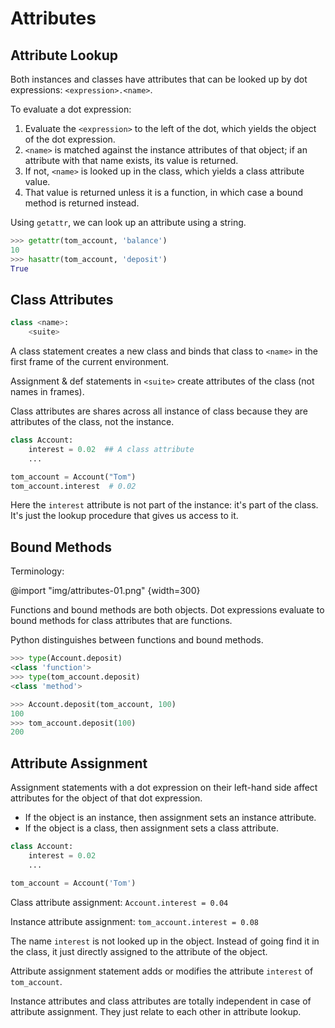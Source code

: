 # Attributes

## Attribute Lookup

Both instances and classes have attributes that can be looked up by dot expressions: `<expression>.<name>`.

To evaluate a dot expression:

1. Evaluate the `<expression>` to the left of the dot, which yields the object of the dot expression.
2. `<name>` is matched against the instance attributes of that object; if an attribute with that name exists, its value is returned.
3. If not, `<name>` is looked up in the class, which yields a class attribute value.
4. That value is returned unless it is a function, in which case a bound method is returned instead.

Using `getattr`, we can look up an attribute using a string.

```python
>>> getattr(tom_account, 'balance')
10
>>> hasattr(tom_account, 'deposit')
True
```

## Class Attributes

```python
class <name>:
    <suite>
```

A class statement creates a new class and binds that class to `<name>` in the first frame of the current environment.

Assignment & def statements in `<suite>` create attributes of the class (not names in frames).

Class attributes are shares across all instance of class because they are attributes of the class, not the instance.

```python
class Account:
    interest = 0.02  ## A class attribute
    ...

tom_account = Account("Tom")
tom_account.interest  # 0.02
```

Here the `interest` attribute is not part of the instance: it's part of the class. It's just the lookup procedure that gives us access to it.

## Bound Methods

Terminology:

@import "img/attributes-01.png" {width=300}

Functions and bound methods are both objects. Dot expressions evaluate to bound methods for class attributes that are functions.

Python distinguishes between functions and bound methods.

```python
>>> type(Account.deposit)
<class 'function'>
>>> type(tom_account.deposit)
<class 'method'>

>>> Account.deposit(tom_account, 100)
100
>>> tom_account.deposit(100)
200
```

## Attribute Assignment

Assignment statements with a dot expression on their left-hand side affect attributes for the object of that dot expression.

- If the object is an instance, then assignment sets an instance attribute.
- If the object is a class, then assignment sets a class attribute.

```python
class Account:
    interest = 0.02
    ...

tom_account = Account('Tom')
```

Class attribute assignment: `Account.interest = 0.04`

Instance attribute assignment: `tom_account.interest = 0.08`

The name `interest` is not looked up in the object. Instead of going find it in the class, it just directly assigned to the attribute of the object.

Attribute assignment statement adds or modifies the attribute `interest` of `tom_account`.

Instance attributes and class attributes are totally independent in case of attribute assignment. They just relate to each other in attribute lookup.
